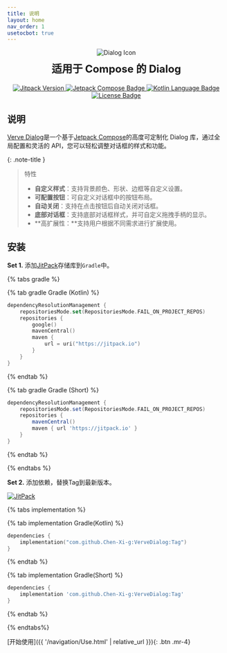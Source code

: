 ```yaml
---
title: 说明
layout: home
nav_order: 1
usetocbot: true
---
```


<div style="text-align: center;">
  <div>
      <img src="{{ site.baseurl }}/assets/images/DialogIcon.png" alt="Dialog Icon">
  </div>

  <h1 style="font-size: 24px; font-weight: bold; margin: 10px 0;">适用于 Compose 的 Dialog</h1>

  <div style="margin: 20px 0;">
      <a href="https://jitpack.io/#Chen-Xi-g/VerveDialog">
          <img src="https://jitpack.io/v/Chen-Xi-g/VerveDialog.svg" alt="Jitpack Version">
      </a>
      <a href="https://developer.android.com/compose">
          <img src="https://img.shields.io/badge/Jetpack%20Compose%20-63C487?logo=jetpackcompose&logoColor=white" alt="Jetpack Compose Badge">
      </a>
      <a href="https://developer.android.com/kotlin?hl=zh-cn">
          <img src="https://img.shields.io/badge/Language-Kotlin-2376bc?labelColor=5384EC&color=7F32DA" alt="Kotlin Language Badge">
      </a>
      <a href="https://github.com/Chen-Xi-g/VerveDialog/blob/main/LICENSE">
          <img src="https://img.shields.io/badge/License-MIT-38519B?labelColor=272c3c" alt="License Badge">
      </a>
  </div>

</div>


## 说明

[Verve Dialog]是一个基于[Jetpack Compose]的高度可定制化 Dialog 库，通过全局配置和灵活的 API，您可以轻松调整对话框的样式和功能。

{: .note-title }
> 特性
>
> - **自定义样式**：支持背景颜色、形状、边框等自定义设置。
> - **可配置按钮**：可自定义对话框中的按钮布局。
> - **自动关闭**：支持在点击按钮后自动关闭对话框。
> - **底部对话框**：支持底部对话框样式，并可自定义拖拽手柄的显示。
> - **高扩展性：**支持用户根据不同需求进行扩展使用。

## 安装

**Set 1.** 添加[JitPack]存储库到`Gradle`中。

{% tabs gradle %}

{% tab gradle Gradle (Kotlin) %}
```kotlin
dependencyResolutionManagement {
    repositoriesMode.set(RepositoriesMode.FAIL_ON_PROJECT_REPOS)
    repositories {
        google()
        mavenCentral()
        maven {
            url = uri("https://jitpack.io")
        }
    }
}
```
{% endtab %}

{% tab gradle Gradle (Short) %}
```groovy
dependencyResolutionManagement {
    repositoriesMode.set(RepositoriesMode.FAIL_ON_PROJECT_REPOS)
    repositories {
        mavenCentral()
        maven { url 'https://jitpack.io' }
    }
}
```
{% endtab %}

{% endtabs %}

**Set 2.** 添加依赖，替换Tag到最新版本。

[![JitPack](https://jitpack.io/v/Chen-Xi-g/VerveDialog.svg)](https://jitpack.io/#Chen-Xi-g/VerveDialog)

{% tabs implementation %}

{% tab implementation Gradle(Kotlin) %}
```kotlin
dependencies {
    implementation("com.github.Chen-Xi-g:VerveDialog:Tag")
}
```
{% endtab %}

{% tab implementation Gradle(Short) %}
```groovy
dependencies {
    implementation 'com.github.Chen-Xi-g:VerveDialog:Tag'
}
```
{% endtab %}

{% endtabs%}



[开始使用]({{ '/navigation/Use.html' | relative_url }}){: .btn .mr-4}



[Verve Dialog]: https://github.com/Chen-Xi-g/VerveDialog
[Jetpack Compose]: https://developer.android.com/compose
[JitPack]: https://jitpack.io/#Chen-Xi-g/VerveDialog
